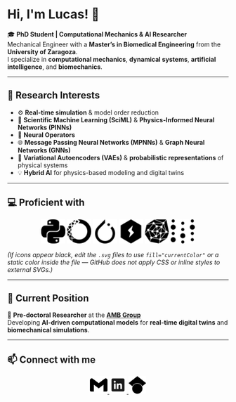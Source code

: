 # Hi, I'm **Lucas**! 👋

🎓 **PhD Student | Computational Mechanics & AI Researcher**  
Mechanical Engineer with a **Master’s in Biomedical Engineering** from the **University of Zaragoza**.  
I specialize in **computational mechanics**, **dynamical systems**, **artificial intelligence**, and **biomechanics**.

---

## 🔬 Research Interests

- ⚙️ **Real-time simulation** & model order reduction  
- 🧠 **Scientific Machine Learning (SciML)** & **Physics-Informed Neural Networks (PINNs)**  
- 🔗 **Neural Operators**  
- 🌐 **Message Passing Neural Networks (MPNNs)** & **Graph Neural Networks (GNNs)**  
- 🎲 **Variational Autoencoders (VAEs)** & **probabilistic representations** of physical systems  
- 💡 **Hybrid AI** for physics-based modeling and digital twins  

---

## 💻 Proficient with

<p align="center">
  <img src="python.svg" alt="Python" width="55" height="55"/>
  <img src="anaconda.svg" alt="Anaconda" width="55" height="55"/>
  <img src="pytorch.svg" alt="PyTorch" width="55" height="55"/>
  <img src="lightning.svg" alt="PyTorch Lightning" width="55" height="55"/>
  <img src="pyg.svg" alt="PyTorch Geometric" width="55" height="55"/>
  <img src="weightsandbiases.svg" alt="Weights & Biases" width="55" height="55"/>
</p>

*(If icons appear black, edit the `.svg` files to use `fill="currentColor"` or a static color inside the file — GitHub does not apply CSS or inline styles to external SVGs.)*

---

## 🧭 Current Position

📍 **Pre-doctoral Researcher** at the [**AMB Group**](https://amb.unizar.es/)  
Developing **AI-driven computational models** for **real-time digital twins** and **biomechanical simulations**.

---

## 📫 Connect with me

<p align="center">
  <a href="mailto:ltesan@unizar.es" title="Gmail">
    <img src="gmail.svg" alt="Gmail" width="40" height="40"/>
  </a>
  <a href="https://www.linkedin.com/in/lucas-tesan-ingbiozar/" target="_blank" title="LinkedIn">
    <img src="icons8-linkedin.svg" alt="LinkedIn" width="40" height="40"/>
  </a>
  <a href="https://scholar.google.es/citations?user=oPXUG4YAAAAJ&hl=es" target="_blank" title="Google Scholar">
    <img src="googlescholar.svg" alt="Google Scholar" width="40" height="40"/>
  </a>
</p>
